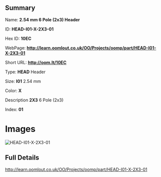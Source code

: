 

## Summary
 
Name: __2.54 mm 6 Pole (2x3) Header__

ID: __HEAD-I01-X-2X3-01__

Hex ID: __10EC__

WebPage: __http://learn.oomlout.co.uk/OO/Projects/oomp/part/HEAD-I01-X-2X3-01__

Short URL: __http://oom.lt/10EC__


Type: __HEAD__ Header 

Size: __I01__ 2.54 mm 

Color: __X__  

Description __2X3__ 6 Pole (2x3) 

Index: __01__


# Images
![HEAD-I01-X-2X3-01](http://oomlout.com/oomp-gen/parts/HEAD-I01-X-2X3-01/HEAD-I01-X-2X3-01_420.jpg)



## Full Details

 http://learn.oomlout.co.uk/OO/Projects/oomp/part/HEAD-I01-X-2X3-01














